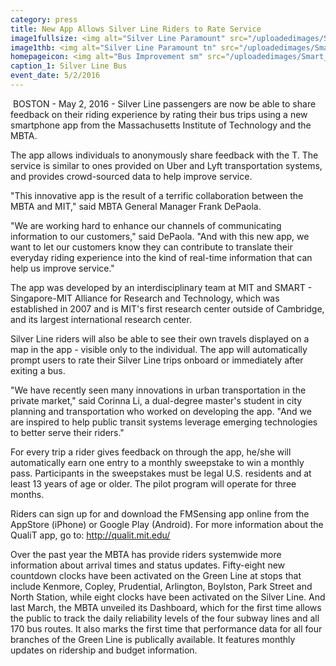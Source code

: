 ```yaml
---
category: press
title: New App Allows Silver Line Riders to Rate Service
image1fullsize: <img alt="Silver Line Paramount" src="/uploadedimages/Smart_Forms/News,_Events_and_Press_Releases/SilverlineParamount.jpg" />
image1thb: <img alt="Silver Line Paramount tn" src="/uploadedimages/Smart_Forms/News,_Events_and_Press_Releases/SilverlineParamounttn.jpg" />
homepageicon: <img alt="Bus Improvement sm" src="/uploadedimages/Smart_Forms/News,_Events_and_Press_Releases/SilverLine_0174_sm.jpg?n=2381" />
caption_1: Silver Line Bus
event_date: 5/2/2016
---
```

<p>&#160;BOSTON - May 2, 2016 - Silver Line passengers are now be able to share feedback on their riding experience by rating their bus trips using a new smartphone app from the Massachusetts Institute of Technology and the MBTA.</p>
<p>The app allows individuals to anonymously share feedback with the T. The service is similar to ones provided on Uber and Lyft transportation systems, and provides crowd-sourced data to help improve service.</p>
<p>"This innovative app is the result of a terrific collaboration between the MBTA and MIT," said MBTA General Manager Frank DePaola.</p>
<p>"We are working hard to enhance our channels of communicating information to our customers," said DePaola. "And with this new app, we want to let our customers know they can contribute to translate their everyday riding experience into the kind of real-time information that can help us improve service."</p>
<p>The app was developed by an interdisciplinary team at MIT and SMART - Singapore-MIT Alliance for Research and Technology, which was established in 2007 and is MIT's first research center outside of Cambridge, and its largest international research center.</p>
<p>Silver Line riders will also be able to see their own travels displayed on a map in the app - visible only to the individual. The app will automatically prompt users to rate their Silver Line trips onboard or immediately after exiting a bus.</p>
<p>"We have recently seen many innovations in urban transportation in the private market," said Corinna Li, a dual-degree master's student in city planning and transportation who worked on developing the app. "And we are inspired to help public transit systems leverage emerging technologies to better serve their riders."</p>
<p>For every trip a rider gives feedback on through the app, he/she will automatically earn one entry to a monthly sweepstake to win a monthly pass. Participants in the sweepstakes must be legal U.S. residents and at least 13 years of age or older. The pilot program will operate for three months.</p>
<p>Riders can sign up for and download the FMSensing app online from the AppStore (iPhone) or Google Play (Android). For more information about the QualiT app, go to: <a href="http://qualit.mit.edu/" target="_blank" title="http://qualit.mit.edu/">http://qualit.mit.edu/</a></p>
<p>Over the past year the MBTA has provide riders systemwide more information about arrival times and status updates. Fifty-eight new countdown clocks have been activated on the Green Line at stops that include Kenmore, Copley, Prudential, Arlington, Boylston, Park Street and North Station, while eight clocks have been activated on the Silver Line. And last March, the MBTA unveiled its Dashboard, which for the first time allows the public to track the daily reliability levels of the four subway lines and all 170 bus routes. It also marks the first time that performance data for all four branches of the Green Line is publically available. It features monthly updates on ridership and budget information.</p>

